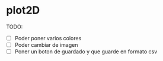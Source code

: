 # plot2D

TODO: 
- [ ]   Poder poner varios colores
- [ ]   Poder cambiar de imagen
- [ ]   Poner un boton de guardado y que guarde en formato csv
